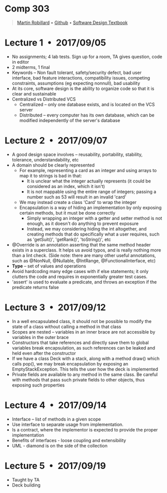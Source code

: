 # Comp 303

> [Martin Robillard](mailto:martin@cs.mcgill.ca?Subject=Comp%20303) &bull; [Github](https://github.com/prmr) &bull; [Software Design Textbook](https://github.com/prmr/SoftwareDesign/)

# Lecture 1 • 2017/09/05
* No assignments; 4 lab tests. Sign up for a room, TA gives question, code in editor
* 2 midterms, 1 final
* Keywords – Non fault tolerant, safety/security defect, bad user interface, bad feature interactions, compatibility issues, competing constraints, assumptions (eg expecting nonnull), bad usability
* At its core, software design is the ability to organize code so that it is clear and sustainable
* Centralized vs Distributed VCS
  * Centralized – only one database exists, and is located on the VCS server
  * Distributed – every computer has its own database, which can be modified independently of the server's database

# Lecture 2 • 2017/09/07
* A good design space involves – reusability, portability, stability, tolerance, understandability, etc
* A domain should be clearly represented
  * For example, representing a card as an integer and using arrays to map it to strings is bad in that:
    * It is unclear what the integer actually represents (it could be considered as an index, which it isn't)
    * It is not mappable using the entire range of integers; passing a number such as 53 will result in an invalid 'card'
  * We may instead create a class 'Card' to wrap the integer
  * Encapsulation is a way of hiding an implementation by only exposing certain methods, but it must be done correctly
    * Simply wrapping an integer with a getter and setter method is not enough, as it doesn't do anything to prevent exposure
    * Instead, we may considering hiding the int altogether, and creating methods that do specifically what a user requires, such as 'getSuit()', 'getRank()', 'toString()', etc
* @Override is an annotation asserting that the same method header exists in a superclass. It helps us avoid typos, and is really nothing more than a lint check. (Side note: there are many other useful annotations, such as @NonNull, @Nullable, @IntRange, @FunctionalInterface, etc)
* <b>Type</b> – set of values and operations
* Avoid hardcoding many edge cases with if else statements; it only clutters the code and requires in exponentially greater test cases.
* 'assert' is used to evaluate a predicate, and throws an exception if the predicate returns false

# Lecture 3 • 2017/09/12
* In a well encapsulated class, it should not be possible to modify the state of a class without calling a method in that class
* Scopes are nested – variables in an inner brace are not accessible by variables in the outer brace
* Constructors that take references and directly save them to global variables break encapsulation, as such references can be leaked and held even after the constructor
* If we have a class Deck with a stack, along with a method draw() which calls pop(), we may break encapsulation by exposing an EmptyStackException. This tells the user how the deck is implemented
* Private fields are available to any method in the same class. Be careful with methods that pass such private fields to other objects, thus exposing such properties

# Lecture 4 • 2017/09/14
* Interface – list of methods in a given scope
* Use interface to separate usage from implementation.
* Is a contract, where the implementor is expected to provide the proper implementation
* Benefits of interfaces - loose coupling and extensibility
* UML - diamond is on the side of the collection

# Lecture 5 • 2017/09/19
* Taught by TA
* Deck building